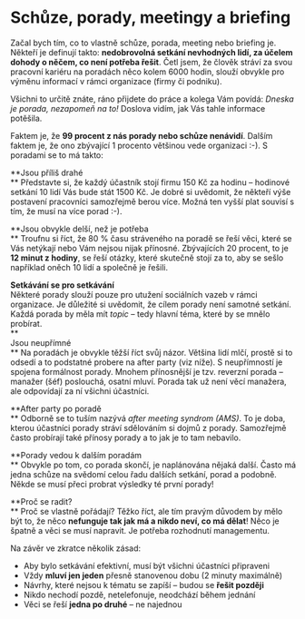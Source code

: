 <!--
title : Schůze, porady, meetingy a briefing
author : Roman Ožana <ozana@omdesign.cz>
date : 21.1.2008 11:00:00
tags : how-to
-->

# Schůze, porady, meetingy a briefing

Začal bych tím, co to vlastně schůze, porada, meeting nebo briefing je. Někteří je definují takto: **nedobrovolná setkání nevhodných lidí, za účelem dohody o něčem, co není potřeba řešit**. Četl jsem, že člověk stráví za svou pracovní kariéru na poradách něco kolem 6000 hodin, slouží obvykle pro výměnu informací v rámci organizace (firmy či podniku).

Všichni to určitě znáte, ráno přijdete do práce a kolega Vám povídá: _Dneska je porada, nezapomeň na to!_ Doslova vidím, jak Vás tahle informace potěšila.

Faktem je, že **99 procent z nás porady nebo schůze nenávidí**. Dalším faktem je, že ono zbývající 1 procento většinou vede organizaci :-). S poradami se to má takto:

**Jsou příliš drahé  
** Představte si, že každý účastník stojí firmu 150 Kč za hodinu &#8211; hodinové setkání 10 lidí Vás bude stát 1500 Kč. Je dobré si uvědomit, že někteří výše postavení pracovníci samozřejmě berou více. Možná ten vyšší plat souvisí s tím, že musí na více porad :-).

**Jsou obvykle delší, než je potřeba  
** Troufnu si říct, že 80 % času stráveného na poradě se řeší věci, které se Vás netýkají nebo Vám nejsou nijak přínosné. Zbývajících 20 procent, to je **12 minut z hodiny**, se řeší otázky, které skutečně stojí za to, aby se sešlo například oněch 10 lidí a společně je řešili.

**Setkávání se pro setkávání**  
Některé porady slouží pouze pro utužení sociálních vazeb v rámci organizace. Je důležité si uvědomit, že cílem porady není samotné setkání. Každá porada by měla mít _topic_ &#8211; tedy hlavní téma, které by se mnělo probírat.  
**  
Jsou neupřímné  
** Na poradách je obvykle těžší říct svůj názor. Většina lidí mlčí, prostě si to odsedí a to podstatné probere na after party (viz níže). S neupřímností je spojena formálnost porady. Mnohem přínosnější je tzv. reverzní porada &#8211; manažer (šéf) poslouchá, osatní mluví. Porada tak už není věcí manažera, ale odpovídají za ní všichni účastníci.

**After party po poradě  
** Odborně se to tuším nazývá _after meeting syndrom (AMS)_. To je doba, kterou účastníci porady stráví sdělováním si dojmů z porady. Samozřejmě často probírají také přínosy porady a to jak je to tam nebavilo.

**Porady vedou k dalším poradám  
** Obvykle po tom, co porada skončí, je naplánována nějaká další. Často má jedna schůze na svědomí celou řadu dalších setkání, porad a podobně. Někde se musí přeci probrat výsledky té první porady!

**Proč se radit?  
** Proč se vlastně pořádají? Těžko říct, ale tím pravým důvodem by mělo být to, že něco **nefunguje tak jak má a nikdo neví, co má dělat**! Něco je špatně a věci se musí napravit. Je potřeba rozhodnutí managementu.

Na závěr ve zkratce několik zásad:

  * Aby bylo setkávání efektivní, musí být všichni účastníci připraveni
  * Vždy **mluví jen jeden** přesně stanovenou dobu (2 minuty maximálně)
  * Návrhy, které nejsou k tématu se zapíší &#8211; budou se **řešit později**
  * Nikdo nechodí pozdě, netelefonuje, neodchází během jednání
  * Věci se řeší **jedna po druhé** &#8211; ne najednou